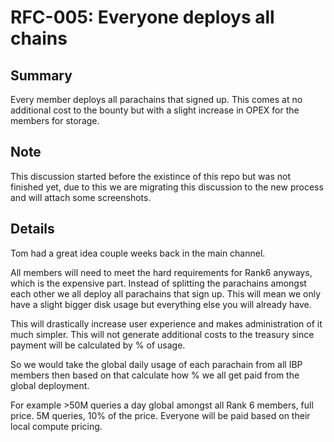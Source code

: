 # RFC-005: Everyone deploys all chains
## Summary
Every member deploys all parachains that signed up. This comes at no additional cost to the bounty but with a slight increase in OPEX for the members for storage.
## Note
This discussion started before the existince of this repo but was not finished yet, due to this we are migrating this discussion to the new process and will attach some screenshots.
## Details
Tom had a great idea couple weeks back in the main channel.

All members will need to meet the hard requirements for Rank6 anyways, which is the expensive part. Instead of splitting the parachains amongst each other we all deploy all parachains that sign up. This will mean we only have a slight bigger disk usage but everything else you will already have.

This will drastically increase user experience and makes administration of it much simpler.
This will not generate additional costs to the treasury since payment will be calculated by % of usage. 

So we would take the global daily usage of each parachain from all IBP members then based on that calculate how % we all get paid from the global deployment.

For example >50M queries a day global amongst all Rank 6 members, full price.
5M queries, 10% of the price. Everyone will be paid based on their local compute pricing.
